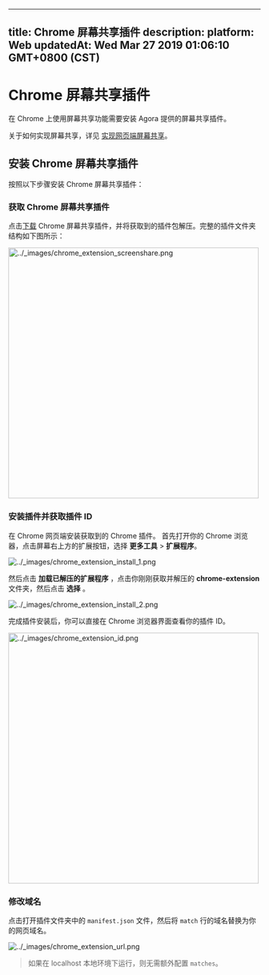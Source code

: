 
---
title: Chrome 屏幕共享插件
description: 
platform: Web
updatedAt: Wed Mar 27 2019 01:06:10 GMT+0800 (CST)
---
# Chrome 屏幕共享插件
在 Chrome 上使用屏幕共享功能需要安装 Agora 提供的屏幕共享插件。

关于如何实现屏幕共享，详见 [实现网页端屏幕共享](../../cn/Quickstart%20Guide/screensharing_web.md)。

## 安装 Chrome 屏幕共享插件

按照以下步骤安装 Chrome 屏幕共享插件：

### 获取 Chrome 屏幕共享插件

点击[下载](http://download.agora.io/sdk/release/chrome-extension.zip) Chrome 屏幕共享插件，并将获取到的插件包解压。完整的插件文件夹结构如下图所示：

<img alt="../_images/chrome_extension_screenshare.png" src="https://web-cdn.agora.io/docs-files/cn/chrome_extension_screenshare.png" style="width:500px"/>


### 安装插件并获取插件 ID

在 Chrome 网页端安装获取到的 Chrome 插件。 首先打开你的 Chrome 浏览器，点击屏幕右上方的扩展按钮，选择 **更多工具** \> **扩展程序**。

<img alt="../_images/chrome_extension_install_1.png" src="https://web-cdn.agora.io/docs-files/cn/chrome_extension_install_1.png" />


然后点击 **加载已解压的扩展程序** ，点击你刚刚获取并解压的 **chrome-extension** 文件夹，然后点击 **选择** 。

<img alt="../_images/chrome_extension_install_2.png" src="https://web-cdn.agora.io/docs-files/cn/chrome_extension_install_2.png" />


完成插件安装后，你可以直接在 Chrome 浏览器界面查看你的插件 ID。

<img alt="../_images/chrome_extension_id.png" src="https://web-cdn.agora.io/docs-files/cn/chrome_extension_id.png" style="width: 500px;"/>


### 修改域名

点击打开插件文件夹中的 `manifest.json` 文件，然后将 `match` 行的域名替换为你的网页域名。

<img alt="../_images/chrome_extension_url.png" src="https://web-cdn.agora.io/docs-files/cn/chrome_extension_url.png" />

> 如果在 localhost 本地环境下运行，则无需额外配置 `matches`。



